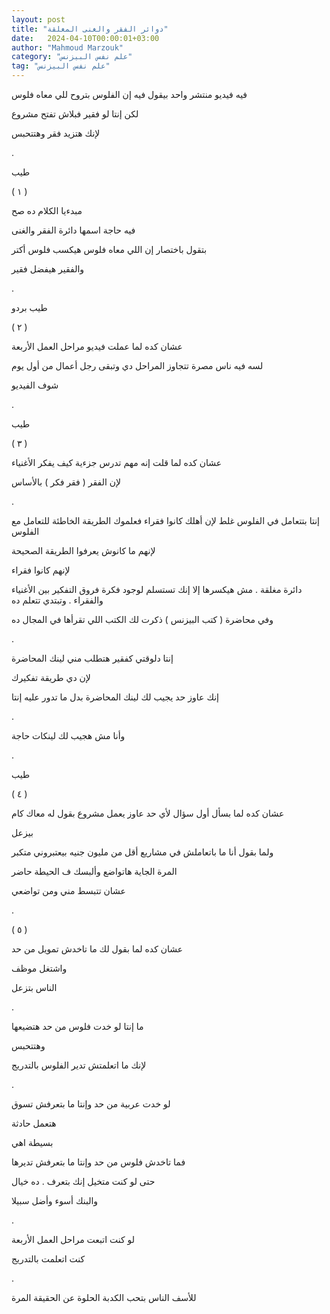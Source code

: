 ```yaml
---
layout: post
title: "دوائر الفقر والغنى المغلقة"
date:   2024-04-10T00:00:01+03:00
author: "Mahmoud Marzouk"
category: "علم نفس البيزنس"
tag: "علم نفس البيزنس"
---
```



فيه فيديو منتشر واحد بيقول فيه إن الفلوس بتروح للي معاه
فلوس

لكن إنتا لو فقير فبلاش تفتح مشروع

لإنك هتزيد فقر وهتتحبس

.

طيب

( ١ )

مبدءيا الكلام ده صح

فيه حاجة اسمها دائرة الفقر والغنى

بتقول باختصار إن اللي معاه فلوس هيكسب فلوس أكتر

والفقير هيفضل فقير

.

طيب بردو

( ٢ )

عشان كده لما عملت فيديو مراحل العمل الأربعة

لسه فيه ناس مصرة تتجاوز المراحل دي وتبقى رجل أعمال من
أول يوم

شوف الفيديو

.

طيب

( ٣ )

عشان كده لما قلت إنه مهم تدرس جزءية كيف يفكر
الأغنياء

لإن الفقر ( فقر فكر ) بالأساس

.

إنتا بتتعامل في الفلوس غلط لإن أهلك كانوا فقراء فعلموك
الطريقة الخاطئة للتعامل مع الفلوس

لإنهم ما كانوش يعرفوا الطريقة الصحيحة

لإنهم كانوا فقراء

دائرة مغلقة . مش هيكسرها إلا إنك تستسلم لوجود فكرة فروق
التفكير بين الأغنياء والفقراء . وتبتدي تتعلم ده

وفي محاضرة ( كتب البيزنس ) ذكرت لك الكتب اللي تقرأها في
المجال ده

.

إنتا دلوقتي كفقير هتطلب مني لينك المحاضرة

لإن دي طريقة تفكيرك

إنك عاوز حد يجيب لك لينك المحاضرة بدل ما تدور عليه
إنتا

.

وأنا مش هجيب لك لينكات حاجة

.

طيب

( ٤ )

عشان كده لما بسأل أول سؤال لأي حد عاوز يعمل مشروع بقول
له معاك كام

بيزعل

ولما بقول أنا ما باتعاملش في مشاريع أقل من مليون جنيه
بيعتبروني متكبر

المرة الجاية هاتواضع وألبسك ف الحيطة حاضر

عشان تتبسط مني ومن تواضعي

.

( ٥ )

عشان كده لما بقول لك ما تاخدش تمويل من حد

واشتغل موظف

الناس بتزعل

.

ما إنتا لو خدت فلوس من حد هتضيعها

وهتتحبس

لإنك ما اتعلمتش تدير الفلوس بالتدريج

.

لو خدت عربية من حد وإنتا ما بتعرفش تسوق

هتعمل حادثة

بسيطة اهي

فما تاخدش فلوس من حد وإنتا ما بتعرفش تديرها

حتى لو كنت متخيل إنك بتعرف . ده خيال

والبنك أسوء وأضل سبيلا

.

لو كنت اتبعت مراحل العمل الأربعة

كنت اتعلمت بالتدريج

.

للأسف الناس بتحب الكدبة الحلوة عن الحقيقة المرة
